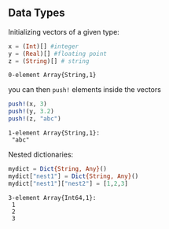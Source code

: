 ## Data Types

Initializing vectors of a given type:

````julia
x = (Int)[] #integer
y = (Real)[] #floating point
z = (String)[] # string
````


````
0-element Array{String,1}
````





you can then `push!` elements inside the vectors

````julia
push!(x, 3)
push!(y, 3.2)
push!(z, "abc")
````


````
1-element Array{String,1}:
 "abc"
````




Nested dictionaries:

````julia
mydict = Dict{String, Any}()
mydict["nest1"] = Dict{String, Any}()
mydict["nest1"]["nest2"] = [1,2,3]
````


````
3-element Array{Int64,1}:
 1
 2
 3
````


